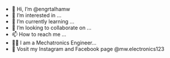 - 👋 Hi, I’m @engrtalhamw
- 👀 I’m interested in ...
- 🌱 I’m currently learning ...
- 💞️ I’m looking to collaborate on ...
- 📫 How to reach me ...
- 👨‍🔬 I am a Mechatronics Engineer...
- 🔌 Vosit my Instagram and Facebook page @mw.electronics123

<!---
engrtalhamw/engrtalhamw is a ✨ special ✨ repository because its `README.md` (this file) appears on your GitHub profile.
You can click the Preview link to take a look at your changes.

